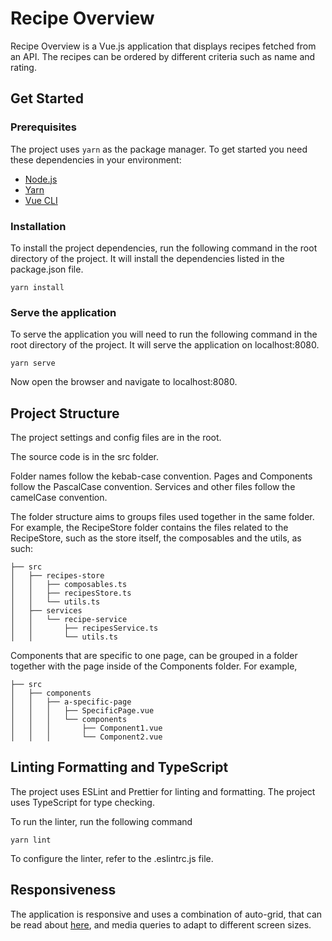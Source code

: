 # Recipe Overview
Recipe Overview is a Vue.js application that displays recipes fetched from an API.
The recipes can be ordered by different criteria such as name and rating.

## Get Started

### Prerequisites
The project uses `yarn` as the package manager.
To get started you need these dependencies in your environment:
- [Node.js](https://nodejs.org/en/)
- [Yarn](https://yarnpkg.com/)
- [Vue CLI](https://cli.vuejs.org/)

### Installation
To install the project dependencies, run the following command in the root directory of the project. It will install the dependencies listed in the package.json file.
```
yarn install
```

### Serve the application
To serve the application you will need to run the following command in the root directory of the project. It will serve the application on localhost:8080.
```
yarn serve
```

Now open the browser and navigate to localhost:8080.

## Project Structure
The project settings and config files are in the root.

The source code is in the src folder.

Folder names follow the kebab-case convention.
Pages and Components follow the PascalCase convention.
Services and other files follow the camelCase convention.

The folder structure aims to groups files used together in the same folder.
For example, the RecipeStore folder contains the files related to the RecipeStore, such as the store itself, the composables and the utils, as such:

```
├── src
│   ├── recipes-store
│   │   ├── composables.ts
│   │   ├── recipesStore.ts
│   │   └── utils.ts
│   ├── services
│   │   └── recipe-service
│   │       ├── recipesService.ts
│   │       └── utils.ts

```

Components that are specific to one page, can be grouped in a folder together with the page inside of the Components folder. For example,
```
├── src
│   ├── components
│   │   ├── a-specific-page
│   │   │   ├── SpecificPage.vue
│   │   │   └── components
│   │   │       ├── Component1.vue
│   │   │       └── Component2.vue
```

## Linting Formatting and TypeScript
The project uses ESLint and Prettier for linting and formatting.
The project uses TypeScript for type checking.

To run the linter, run the following command
```
yarn lint
```

To configure the linter, refer to the .eslintrc.js file.

## Responsiveness
The application is responsive and uses a combination of auto-grid, that can be read about [here](https://archive.hankchizljaw.com/wrote/create-a-responsive-grid-layout-with-no-media-queries-using-css-grid/), and media queries to adapt to different screen sizes.